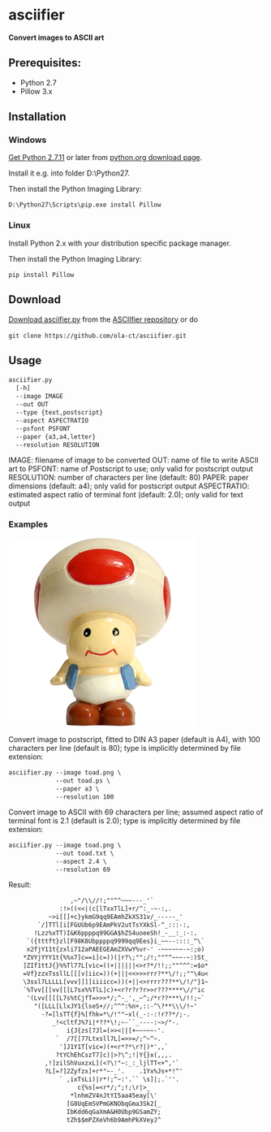 # asciifier

**Convert images to ASCII art**

## Prerequisites:

 - Python 2.7
 - Pillow 3.x


## Installation

### Windows

[Get Python 2.7.11](https://www.python.org/downloads/release/python-2711/) or later from [python.org download page](https://www.python.org/downloads/).

Install it e.g. into folder D:\Python27.

Then install the Python Imaging Library:

```
D:\Python27\Scripts\pip.exe install Pillow
```


### Linux

Install Python 2.x with your distribution specific package manager.

Then install the Python Imaging Library:

```
pip install Pillow
```

## Download

[Download asciifier.py](https://raw.githubusercontent.com/ola-ct/asciifier/master/asciifier.py) from the [ASCIIfier repository](https://github.com/ola-ct/asciifier) or do 

`git clone https://github.com/ola-ct/asciifier.git`


## Usage

```
asciifier.py 
  [-h]
  --image IMAGE
  --out OUT
  --type {text,postscript}
  --aspect ASPECTRATIO
  --psfont PSFONT
  --paper {a3,a4,letter}
  --resolution RESOLUTION
```

IMAGE: filename of image to be converted
OUT: name of file to write ASCII art to
PSFONT: name of Postscript to use; only valid for postscript output
RESOLUTION: number of characters per line (default: 80)
PAPER: paper dimensions (default: a4); only valid for postscript output
ASPECTRATIO: estimated aspect ratio of terminal font (default: 2.0); only valid for text output


### Examples

![Toad](images/toad.png)

Convert image to postscript, fitted to DIN A3 paper (default is A4),
with 100 characters per line (default is 80);
type is implicitly determined by file extension:

```
asciifier.py --image toad.png \
             --out toad.ps \
             --paper a3 \
             --resolution 100
```


Convert image to ASCII with 69 characters per line;
assumed aspect ratio of terminal font is 2.1 (default is 2.0);
type is implicitly determined by file extension:

```
asciifier.py --image toad.png \
             --out toad.txt \
             --aspect 2.4 \
             --resolution 69
```

Result:

```
                 ,~"/\\//!;""^^~~~---_'`
              :!>((<<|(c[lTxxTlL]+r/^:_-~-:,.
           ~>i[[]+c}ykmG9qq9EAmhZkXS31v/_-----_'
        `/]TTl[i[FGUUb6p9EAmPkV2utTsYXkSl-^_:::-:,
       !Lzz%xTT)I&K6ppppq99GGA$hZS4uoeeSh!_-__:_:-:.
     `({tttft}zl[F98K8Ubppppq9999qq9Ees}i_~~--::::_^\`
     x2fjY11t{zxli712aPAEEGEAmZXVwY%vr-' -~~~~~~-~:;o)
    *ZVYjYYY1t{%%x7]c==i]c=))(|r?\;"";/!;""^^~~~-~:)St_
    ]ZIf1ttJ{}%%Tl77L[vic=((+||||||<>r?*/!!;;""^^^:=$o*
    =Vf}zzxTssllL[[[v]iic=))(+|||<<>>>rrr?**\/!;;""\4u<
    \3ssl7LLLLL[vvv]]]]iiiicc=))(+||<>rrrr???**\/!/"}1~
    `%Tvv[[[vv[[[L7sx%%TlL]c)+<r?r?r?r>>r???****\//"ic
     '(Lvv[[[[L7s%tCjfT=>>>*/;^-_',_~^;/*r??***\/!!;~`
       "([LLL[LlxJY1{lseS+//;^^^:%n+,::-^\?**\\\/!~'
         -?=[lsTT{f}%[fhk=*\/!""~xl(_-:-:!r??*/;-.
            _!<cltfJ%7i|*??*\!;~-``_----:~>/"-.
                i{J{zs[7Jl=(>><||[+~~~~~-'.
             `  /7[[77Ltxsll7L[=>>=/;^~^~.
              ']J1Y1T[vic=)(+<r*?*\r?|)*',,`
             ?tYChEhCszT7]c)|>?\^;!|Y{}x(,,,.
          ,!]zilShVuxzxL](<?\!"~:_:_ljlTT<+^,'`
          ?L[=?]2Zyfzx]+r*"~-_'.    .1Yx%Js+*!^'
              ` ,ixTsLi)|r*!;^~:'.`` \s]|;.`''.
                   c{%s[=<r*/;";!;\r|>_
                 *lnhmZV4nJtYI5aa45eay[\'
                [G8UqEmSVPmGKNObqGma3Sk2[_
                IbKdd6qGaXmA&H0Ubp9GSamZY;
                tZh$$mPZXeVh6b9AmhPkXVeyJ^
```
